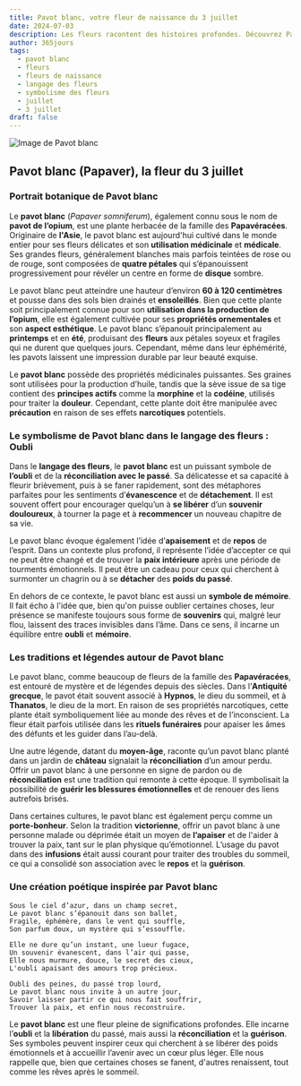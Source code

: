 ```yaml
---
title: Pavot blanc, votre fleur de naissance du 3 juillet
date: 2024-07-03
description: Les fleurs racontent des histoires profondes. Découvrez Pavot blanc, votre fleur de naissance du 3 juillet, ses symboles et récits fascinants. Plongez dans sa signification et son langage unique dans l'art floral.
author: 365jours
tags:
  - pavot blanc
  - fleurs
  - fleurs de naissance
  - langage des fleurs
  - symbolisme des fleurs
  - juillet
  - 3 juillet
draft: false
---
```



![Image de Pavot blanc](https://cdn.pixabay.com/photo/2021/05/14/19/21/poppy-6254293_1280.jpg#center)


## Pavot blanc (Papaver), la fleur du 3 juillet

### Portrait botanique de Pavot blanc

Le **pavot blanc** (_Papaver somniferum_), également connu sous le nom de **pavot de l’opium**, est une plante herbacée de la famille des **Papavéracées**. Originaire de **l'Asie**, le pavot blanc est aujourd'hui cultivé dans le monde entier pour ses fleurs délicates et son **utilisation médicinale** et **médicale**. Ses grandes fleurs, généralement blanches mais parfois teintées de rose ou de rouge, sont composées de **quatre pétales** qui s’épanouissent progressivement pour révéler un centre en forme de **disque** sombre.

Le pavot blanc peut atteindre une hauteur d’environ **60 à 120 centimètres** et pousse dans des sols bien drainés et **ensoleillés**. Bien que cette plante soit principalement connue pour son **utilisation dans la production de l’opium**, elle est également cultivée pour ses **propriétés ornementales** et son **aspect esthétique**. Le pavot blanc s’épanouit principalement au **printemps** et en **été**, produisant des **fleurs** aux pétales soyeux et fragiles qui ne durent que quelques jours. Cependant, même dans leur éphémérité, les pavots laissent une impression durable par leur beauté exquise.

Le **pavot blanc** possède des propriétés médicinales puissantes. Ses graines sont utilisées pour la production d’huile, tandis que la sève issue de sa tige contient des **principes actifs** comme la **morphine** et la **codéine**, utilisés pour traiter la **douleur**. Cependant, cette plante doit être manipulée avec **précaution** en raison de ses effets **narcotiques** potentiels.

### Le symbolisme de Pavot blanc dans le langage des fleurs : Oubli

Dans le **langage des fleurs**, le **pavot blanc** est un puissant symbole de **l’oubli** et de la **réconciliation avec le passé**. Sa délicatesse et sa capacité à fleurir brièvement, puis à se faner rapidement, sont des métaphores parfaites pour les sentiments d’**évanescence** et de **détachement**. Il est souvent offert pour encourager quelqu’un à **se libérer** d’un **souvenir douloureux**, à tourner la page et à **recommencer** un nouveau chapitre de sa vie.

Le pavot blanc évoque également l’idée d’**apaisement** et de **repos** de l’esprit. Dans un contexte plus profond, il représente l’idée d’accepter ce qui ne peut être changé et de trouver la **paix intérieure** après une période de tourments émotionnels. Il peut être un cadeau pour ceux qui cherchent à surmonter un chagrin ou à se **détacher** des **poids du passé**.

En dehors de ce contexte, le pavot blanc est aussi un **symbole de mémoire**. Il fait écho à l'idée que, bien qu'on puisse oublier certaines choses, leur présence se manifeste toujours sous forme de **souvenirs** qui, malgré leur flou, laissent des traces invisibles dans l’âme. Dans ce sens, il incarne un équilibre entre **oubli** et **mémoire**.

### Les traditions et légendes autour de Pavot blanc

Le pavot blanc, comme beaucoup de fleurs de la famille des **Papavéracées**, est entouré de mystère et de légendes depuis des siècles. Dans l’**Antiquité grecque**, le pavot était souvent associé à **Hypnos**, le dieu du sommeil, et à **Thanatos**, le dieu de la mort. En raison de ses propriétés narcotiques, cette plante était symboliquement liée au monde des rêves et de l’inconscient. La fleur était parfois utilisée dans les **rituels funéraires** pour apaiser les âmes des défunts et les guider dans l’au-delà.

Une autre légende, datant du **moyen-âge**, raconte qu’un pavot blanc planté dans un jardin de **château** signalait la **réconciliation** d’un amour perdu. Offrir un pavot blanc à une personne en signe de pardon ou de **réconciliation** est une tradition qui remonte à cette époque. Il symbolisait la possibilité de **guérir les blessures émotionnelles** et de renouer des liens autrefois brisés.

Dans certaines cultures, le pavot blanc est également perçu comme un **porte-bonheur**. Selon la tradition **victorienne**, offrir un pavot blanc à une personne malade ou déprimée était un moyen de **l’apaiser** et de l'aider à trouver la paix, tant sur le plan physique qu’émotionnel. L’usage du pavot dans des **infusions** était aussi courant pour traiter des troubles du sommeil, ce qui a consolidé son association avec le **repos** et la **guérison**.

### Une création poétique inspirée par Pavot blanc

```
Sous le ciel d’azur, dans un champ secret,  
Le pavot blanc s’épanouit dans son ballet,  
Fragile, éphémère, dans le vent qui souffle,  
Son parfum doux, un mystère qui s’essouffle.

Elle ne dure qu’un instant, une lueur fugace,  
Un souvenir évanescent, dans l’air qui passe,  
Elle nous murmure, douce, le secret des cieux,  
L'oubli apaisant des amours trop précieux.

Oubli des peines, du passé trop lourd,  
Le pavot blanc nous invite à un autre jour,  
Savoir laisser partir ce qui nous fait souffrir,  
Trouver la paix, et enfin nous reconstruire.
```

Le **pavot blanc** est une fleur pleine de significations profondes. Elle incarne l’**oubli** et la **libération** du passé, mais aussi la **réconciliation** et la **guérison**. Ses symboles peuvent inspirer ceux qui cherchent à se libérer des poids émotionnels et à accueillir l’avenir avec un cœur plus léger. Elle nous rappelle que, bien que certaines choses se fanent, d'autres renaissent, tout comme les rêves après le sommeil.


